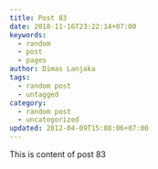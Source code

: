 ```yaml
---
title: Post 83
date: 2018-11-16T23:22:14+07:00
keywords:
  - random
  - post
  - pages
author: Dimas Lanjaka
tags:
  - random post
  - untagged
category:
  - random post
  - uncategorized
updated: 2012-04-09T15:08:06+07:00
---
```

This is content of post 83